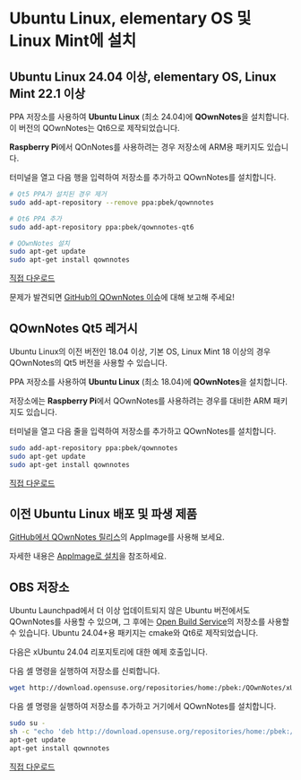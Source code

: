 # Ubuntu Linux, elementary OS 및 Linux Mint에 설치

## Ubuntu Linux 24.04 이상, elementary OS, Linux Mint 22.1 이상

PPA 저장소를 사용하여 **Ubuntu Linux** (최소 24.04)에 **QOwnNotes**을 설치합니다. 이 버전의 QOwnNotes는 Qt6으로 제작되었습니다.

**Raspberry Pi**에서 QOnNotes를 사용하려는 경우 저장소에 ARM용 패키지도 있습니다.

터미널을 열고 다음 행을 입력하여 저장소를 추가하고 QOwnNotes를 설치합니다.

```bash
# Qt5 PPA가 설치된 경우 제거
sudo add-apt-repository --remove ppa:pbek/qownnotes

# Qt6 PPA 추가
sudo add-apt-repository ppa:pbek/qownnotes-qt6

# QOwnNotes 설치
sudo apt-get update
sudo apt-get install qownnotes
```

[직접 다운로드](https://launchpad.net/~pbek/+archive/ubuntu/qownnotes-qt6/+packages)

문제가 발견되면 [GitHub의 QOwnNotes 이슈](https://github.com/pbek/QOwnNotes/issues)에 대해 보고해 주세요!

## QOwnNotes Qt5 레거시

Ubuntu Linux의 이전 버전인 18.04 이상, 기본 OS, Linux Mint 18 이상의 경우 QOwnNotes의 Qt5 버전을 사용할 수 있습니다.

PPA 저장소를 사용하여 **Ubuntu Linux** (최소 18.04)에 **QOwnNotes**을 설치합니다.

저장소에는 **Raspberry Pi**에서 QOwnNotes를 사용하려는 경우를 대비한 ARM 패키지도 있습니다.

터미널을 열고 다음 줄을 입력하여 저장소를 추가하고 QOwnNotes를 설치합니다.

```bash
sudo add-apt-repository ppa:pbek/qownnotes
sudo apt-get update
sudo apt-get install qownnotes
```

[직접 다운로드](https://launchpad.net/~pbek/+archive/ubuntu/qownnotes/+packages)

## 이전 Ubuntu Linux 배포 및 파생 제품

[GitHub에서 QOwnNotes 릴리스](https://github.com/pbek/QOwnNotes/releases)의 AppImage를 사용해 보세요.

자세한 내용은 [AppImage로 설치](./appimage.md)을 참조하세요.

## OBS 저장소

Ubuntu Launchpad에서 더 이상 업데이트되지 않은 Ubuntu 버전에서도 QOwnNotes를 사용할 수 있으며, 그 후에는 [Open Build Service](https://build.opensuse.org/package/show/home:pbek:QOwnNotes/desktop)의 저장소를 사용할 수 있습니다. Ubuntu 24.04+용 패키지는 cmake와 Qt6로 제작되었습니다.

다음은 xUbuntu 24.04 리포지토리에 대한 예제 호출입니다.

다음 셸 명령을 실행하여 저장소를 신뢰합니다.

```bash
wget http://download.opensuse.org/repositories/home:/pbek:/QOwnNotes/xUbuntu_24.04/Release.key -O - | sudo apt-key add -
```

다음 셸 명령을 실행하여 저장소를 추가하고 거기에서 QOwnNotes를 설치합니다.

```bash
sudo su -
sh -c "echo 'deb http://download.opensuse.org/repositories/home:/pbek:/QOwnNotes/xUbuntu_24.04/ /' >> /etc/apt/sources.list.d/qownnotes.list"
apt-get update
apt-get install qownnotes
```

[직접 다운로드](https://download.opensuse.org/repositories/home:/pbek:/QOwnNotes/xUbuntu_24.04)
